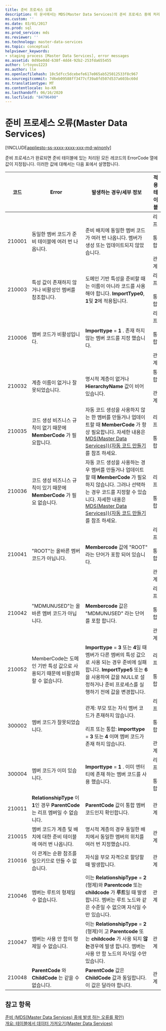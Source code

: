 ```yaml
---
title: 준비 프로세스 오류
description: 이 문서에서는 MDS(Master Data Services)의 준비 프로세스 중에 처리 된 모든 레코드에 추가 되는 오류 코드를 설명 합니다.
ms.custom: ''
ms.date: 03/01/2017
ms.prod: sql
ms.prod_service: mds
ms.reviewer: ''
ms.technology: master-data-services
ms.topic: conceptual
helpviewer_keywords:
- staging process [Master Data Services], error messages
ms.assetid: 0d9be0dd-638f-4dd4-92b2-253fda655455
author: lrtoyou1223
ms.author: lle
ms.openlocfilehash: 10c5dfcc5dcebefe617e065ab525012533f8c967
ms.sourcegitcommit: 7d6eb09588ff3477cf39a8fd507d537a603bc60d
ms.translationtype: MT
ms.contentlocale: ko-KR
ms.lasthandoff: 06/16/2020
ms.locfileid: "84796490"
---
```

# <a name="staging-process-errors-master-data-services"></a>준비 프로세스 오류(Master Data Services)

[!INCLUDE[appliesto-ss-xxxx-xxxx-xxx-md-winonly](../includes/appliesto-ss-xxxx-xxxx-xxx-md-winonly.md)]

  준비 프로세스가 완료되면 준비 테이블에 있는 처리된 모든 레코드의 ErrorCode 열에 값이 지정됩니다. 이러한 값에 대해서는 다음 표에서 설명합니다.  
  
|코드|Error|발생하는 경우/세부 정보|적용 테이블|  
|----------|-----------|--------------------------|----------------------|  
|210001|동일한 멤버 코드가 준비 테이블에 여러 번 나옵니다.|준비 배치에 동일한 멤버 코드가 여러 번 나옵니다. 멤버가 생성 또는 업데이트되지 않았습니다.|리프<br /><br /> 통합<br /><br /> 관계|  
|210003|특성 값이 존재하지 않거나 비활성인 멤버를 참조합니다.|도메인 기반 특성을 준비할 때는 이름이 아니라 코드를 사용해야 합니다. **ImportType0**, **1**및 **2**에 적용됩니다.|리프<br /><br /> 통합|  
|210006|멤버 코드가 비활성입니다.|**Importtype**  =  **1** . 존재 하지 않는 멤버 코드를 지정 했습니다.|리프<br /><br /> 통합<br /><br /> 관계|  
|210032|계층 이름이 없거나 잘못되었습니다.|명시적 계층이 없거나 **HierarchyName** 값이 비어 있습니다.|통합<br /><br /> 관계|  
|210035|코드 생성 비즈니스 규칙이 없기 때문에 **MemberCode** 가 필요합니다.|자동 코드 생성을 사용하지 않는 한 멤버를 만들거나 업데이트할 때 **MemberCode** 가 항상 필요합니다. 자세한 내용은 [MDS(Master Data Services)&#41;&#40;자동 코드 만들기 ](../master-data-services/automatic-code-creation-master-data-services.md)를 참조 하세요.|리프<br /><br /> 통합|  
|210036|코드 생성 비즈니스 규칙이 있기 때문에 **MemberCode** 가 필요 없습니다.|자동 코드 생성을 사용하는 경우 멤버를 만들거나 업데이트할 때 **MemberCode** 가 필요하지 않습니다. 그러나 선택하는 경우 코드를 지정할 수 있습니다. 자세한 내용은 [MDS(Master Data Services)&#41;&#40;자동 코드 만들기 ](../master-data-services/automatic-code-creation-master-data-services.md)를 참조 하세요.|리프<br /><br /> 통합|  
|210041|"ROOT"는 올바른 멤버 코드가 아닙니다.|**Membercode** 값에 "ROOT" 라는 단어가 포함 되어 있습니다.|리프<br /><br /> 통합<br /><br /> 관계|  
|210042|"MDMUNUSED"는 올바른 멤버 코드가 아닙니다.|**Membercode** 값은 "MDMUNUSED" 라는 단어를 포함 합니다.|리프<br /><br /> 통합<br /><br /> 관계|  
|210052|MemberCode는 도메인 기반 특성 값으로 사용되기 때문에 비활성화할 수 없습니다.|**Importtype**  =  **3** 또는 **4**일 때 멤버가 다른 멤버의 특성 값으로 사용 되는 경우 준비에 실패 합니다. **ImportType5** 또는 **6** 을 사용하여 값을 NULL로 설정하거나 준비 프로세스를 실행하기 전에 값을 변경합니다.|리프<br /><br /> 통합|  
|300002|멤버 코드가 잘못되었습니다.|관계: 부모 또는 자식 멤버 코드가 존재하지 않습니다.<br /><br /> 리프 또는 통합: **importtype**  =  **3** 또는 **4** 이며 멤버 코드가 존재 하지 않습니다.|리프<br /><br /> 통합<br /><br /> 관계|  
|300004|멤버 코드가 이미 있습니다.|**Importtype**  =  **1** . 이미 엔터티에 존재 하는 멤버 코드를 사용 했습니다.|리프<br /><br /> 통합|  
|210011|**RelationshipType** 이 **1**인 경우 **ParentCode** 는 리프 멤버일 수 없습니다.|**ParentCode** 값이 통합 멤버 코드인지 확인합니다.|관계|  
|210015|멤버 코드가 계층 및 배치에 대한 준비 테이블에 여러 번 나옵니다.|명시적 계층의 경우 동일한 배치에서 동일한 멤버의 위치를 여러 번 지정했습니다.|관계|  
|210016|이 관계는 순환 참조를 일으키므로 만들 수 없습니다.|자식을 부모 자격으로 할당할 때 발생합니다.|관계|  
|210046|멤버는 루트의 형제일 수 없습니다.|이는 **RelationshipType**  =  **2** (형제)와 **Parentcode** 또는 **childcode** 가 **루트**일 때 발생 합니다. 멤버는 루트 노드와 같은 수준일 수 없으며 자식일 수만 있습니다.|관계|  
|210047|멤버는 사용 안 함의 형제일 수 없습니다.|이는 **RelationshipType**  =  **2** (형제)이 고 **Parentcode** 또는 **childcode** 가 사용 되지 **않는**경우에 발생 합니다. 멤버는 사용 안 함 노드의 자식일 수만 있습니다.|관계|  
|210048|**ParentCode** 와 **ChildCode** 는 같을 수 없습니다.|**ParentCode** 값은 **ChildCode** 값과 동일합니다. 이 값은 달라야 합니다.|관계|  
  
## <a name="see-also"></a>참고 항목  
 [준비 &#40;MDS(Master Data Services) 중에 발생 하는 오류를 확인&#41;](../master-data-services/view-errors-that-occur-during-staging-master-data-services.md)   
 [개요: 테이블에서 데이터 가져오기&#40;Master Data Services&#41;](../master-data-services/overview-importing-data-from-tables-master-data-services.md)  
  
  
